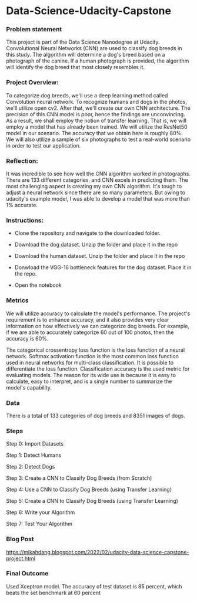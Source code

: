 # Data-Science-Udacity-Capstone
### Problem statement
This project is part of the Data Science Nanodegree at Udacity. Convolutional Neural Networks (CNN) are used to classify dog breeds in this study. The algorithm will determine a dog's breed based on a photograph of the canine. If a human photograph is provided, the algorithm will identify the dog breed that most closely resembles it.
### Project Overview:
To categorize dog breeds, we'll use a deep learning method called Convolution neural network. To recognize humans and dogs in the photos, we'll utilize open cv2. After that, we'll create our own CNN architecture. The precision of this CNN model is poor, hence the findings are unconvincing. As a result, we shall employ the notion of transfer learning. That is, we will employ a model that has already been trained. We will utilize the ResNet50 model in our scenario. The accuracy that we obtain here is roughly 80%. We will also utilize a sample of six photographs to test a real-world scenario in order to test our application.
### Reflection:
It was incredible to see how well the CNN algorithm worked in photographs. There are 133 different categories, and CNN excels in predicting them. The most challenging aspect is creating my own CNN algorithm. It's tough to adjust a neural network since there are so many parameters. But owing to udacity's example model, I was able to develop a model that was more than 1% accurate.
### Instructions:
- Clone the repository and navigate to the downloaded folder.
- Download the dog dataset. Unzip the folder and place it in the repo

- Download the human dataset. Unzip the folder and place it in the repo
- Donwload the VGG-16 bottleneck features for the dog dataset. Place it in the repo.
- Open the notebook
### Metrics
We will utilize accuracy to calculate the model's performance. The project's requirement is to enhance accuracy, and it also provides very clear information on how effectively we can categorize dog breeds. For example, if we are able to accurately categorize 60 out of 100 photos, then the accuracy is 60%.

The categorical crossentropy loss function is the loss function of a neural network. Softmax activation function is the most common loss function used in neural networks for multi-class classification. It is possible to differentiate the loss function.
Classification accuracy is the used metric for evaluating models. The reason for its wide use is because it is easy to calculate, easy to interpret, and is a single number to summarize the model's capability.
### Data
There is a total of 133 categories of dog breeds and 8351 images of dogs.
### Steps
Step 0: Import Datasets

Step 1: Detect Humans

Step 2: Detect Dogs

Step 3: Create a CNN to Classify Dog Breeds (from Scratch)

Step 4: Use a CNN to Classify Dog Breeds (using Transfer Learning)

Step 5: Create a CNN to Classify Dog Breeds (using Transfer Learning)

Step 6: Write your Algorithm

Step 7: Test Your Algorithm
### Blog Post
https://mikahdang.blogspot.com/2022/02/udacity-data-science-capstone-project.html
### Final Outcome
Used Xceptron model. The accuracy of test dataset is 85 percent, which beats the set benchmark at 60 percent
